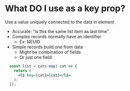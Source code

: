 # What DO I use as a key prop?

Use a value uniquely connected to the data in element
- Accurate: "is this the same list item as last time"
- Complex records normally have an identifier
  - Ex: NEUID
- Simple records build one from data
  - Might be combination of fields
  - Or just one field:

```jsx
  const list = cats.map( cat => { 
    return (
      <li key={cat}>{cat}</li>
    );
  });
```

